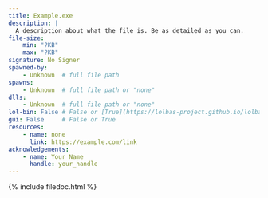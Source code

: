 ```yaml
---
title: Example.exe
description: |
  A description about what the file is. Be as detailed as you can.
file-size:
    min: "?KB"
    max: "?KB"
signature: No Signer
spawned-by:
    - Unknown  # full file path
spawns:
    - Unknown  # full file path or "none"
dlls:
    - Unknown  # full file path or "none"
lol-bin: False # False or [True](https://lolbas-project.github.io/lolbas/...)
gui: False     # False or True
resources:
    - name: none
      link: https://example.com/link
acknowledgements:
    - name: Your Name
      handle: your_handle
---
```


{% include filedoc.html %}

